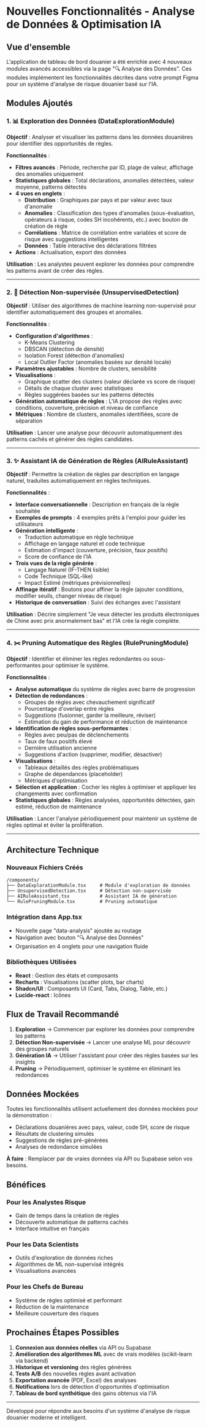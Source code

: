 # Nouvelles Fonctionnalités - Analyse de Données & Optimisation IA

## Vue d'ensemble

L'application de tableau de bord douanier a été enrichie avec 4 nouveaux modules avancés accessibles via la page "🔍 Analyse des Données". Ces modules implémentent les fonctionnalités décrites dans votre prompt Figma pour un système d'analyse de risque douanier basé sur l'IA.

## Modules Ajoutés

### 1. 📊 Exploration des Données (DataExplorationModule)

**Objectif** : Analyser et visualiser les patterns dans les données douanières pour identifier des opportunités de règles.

**Fonctionnalités** :
- **Filtres avancés** : Période, recherche par ID, plage de valeur, affichage des anomalies uniquement
- **Statistiques globales** : Total déclarations, anomalies détectées, valeur moyenne, patterns détectés
- **4 vues en onglets** :
  - **Distribution** : Graphiques par pays et par valeur avec taux d'anomalie
  - **Anomalies** : Classification des types d'anomalies (sous-évaluation, opérateurs à risque, codes SH incohérents, etc.) avec bouton de création de règle
  - **Corrélations** : Matrice de corrélation entre variables et score de risque avec suggestions intelligentes
  - **Données** : Table interactive des déclarations filtrées
- **Actions** : Actualisation, export des données

**Utilisation** : Les analystes peuvent explorer les données pour comprendre les patterns avant de créer des règles.

---

### 2. 🎯 Détection Non-supervisée (UnsupervisedDetection)

**Objectif** : Utiliser des algorithmes de machine learning non-supervisé pour identifier automatiquement des groupes et anomalies.

**Fonctionnalités** :
- **Configuration d'algorithmes** :
  - K-Means Clustering
  - DBSCAN (détection de densité)
  - Isolation Forest (détection d'anomalies)
  - Local Outlier Factor (anomalies basées sur densité locale)
- **Paramètres ajustables** : Nombre de clusters, sensibilité
- **Visualisations** :
  - Graphique scatter des clusters (valeur déclarée vs score de risque)
  - Détails de chaque cluster avec statistiques
  - Règles suggérées basées sur les patterns détectés
- **Génération automatique de règles** : L'IA propose des règles avec conditions, couverture, précision et niveau de confiance
- **Métriques** : Nombre de clusters, anomalies identifiées, score de séparation

**Utilisation** : Lancer une analyse pour découvrir automatiquement des patterns cachés et générer des règles candidates.

---

### 3. ✨ Assistant IA de Génération de Règles (AIRuleAssistant)

**Objectif** : Permettre la création de règles par description en langage naturel, traduites automatiquement en règles techniques.

**Fonctionnalités** :
- **Interface conversationnelle** : Description en français de la règle souhaitée
- **Exemples de prompts** : 4 exemples prêts à l'emploi pour guider les utilisateurs
- **Génération intelligente** :
  - Traduction automatique en règle technique
  - Affichage en langage naturel et code technique
  - Estimation d'impact (couverture, précision, faux positifs)
  - Score de confiance de l'IA
- **Trois vues de la règle générée** :
  - Langage Naturel (IF-THEN lisible)
  - Code Technique (SQL-like)
  - Impact Estimé (métriques prévisionnelles)
- **Affinage itératif** : Boutons pour affiner la règle (ajouter conditions, modifier seuils, changer niveau de risque)
- **Historique de conversation** : Suivi des échanges avec l'assistant

**Utilisation** : Décrire simplement "Je veux détecter les produits électroniques de Chine avec prix anormalement bas" et l'IA crée la règle complète.

---

### 4. ✂️ Pruning Automatique des Règles (RulePruningModule)

**Objectif** : Identifier et éliminer les règles redondantes ou sous-performantes pour optimiser le système.

**Fonctionnalités** :
- **Analyse automatique** du système de règles avec barre de progression
- **Détection de redondances** :
  - Groupes de règles avec chevauchement significatif
  - Pourcentage d'overlap entre règles
  - Suggestions (fusionner, garder la meilleure, réviser)
  - Estimation du gain de performance et réduction de maintenance
- **Identification de règles sous-performantes** :
  - Règles avec peu/pas de déclenchements
  - Taux de faux positifs élevé
  - Dernière utilisation ancienne
  - Suggestions d'action (supprimer, modifier, désactiver)
- **Visualisations** :
  - Tableaux détaillés des règles problématiques
  - Graphe de dépendances (placeholder)
  - Métriques d'optimisation
- **Sélection et application** : Cocher les règles à optimiser et appliquer les changements avec confirmation
- **Statistiques globales** : Règles analysées, opportunités détectées, gain estimé, réduction de maintenance

**Utilisation** : Lancer l'analyse périodiquement pour maintenir un système de règles optimal et éviter la prolifération.

---

## Architecture Technique

### Nouveaux Fichiers Créés

```
/components/
├── DataExplorationModule.tsx     # Module d'exploration de données
├── UnsupervisedDetection.tsx     # Détection non-supervisée
├── AIRuleAssistant.tsx           # Assistant IA de génération
└── RulePruningModule.tsx         # Pruning automatique
```

### Intégration dans App.tsx

- Nouvelle page "data-analysis" ajoutée au routage
- Navigation avec bouton "🔍 Analyse des Données"
- Organisation en 4 onglets pour une navigation fluide

### Bibliothèques Utilisées

- **React** : Gestion des états et composants
- **Recharts** : Visualisations (scatter plots, bar charts)
- **Shadcn/UI** : Composants UI (Card, Tabs, Dialog, Table, etc.)
- **Lucide-react** : Icônes

## Flux de Travail Recommandé

1. **Exploration** → Commencer par explorer les données pour comprendre les patterns
2. **Détection Non-supervisée** → Lancer une analyse ML pour découvrir des groupes naturels
3. **Génération IA** → Utiliser l'assistant pour créer des règles basées sur les insights
4. **Pruning** → Périodiquement, optimiser le système en éliminant les redondances

## Données Mockées

Toutes les fonctionnalités utilisent actuellement des données mockées pour la démonstration :
- Déclarations douanières avec pays, valeur, code SH, score de risque
- Résultats de clustering simulés
- Suggestions de règles pré-générées
- Analyses de redondance simulées

**À faire** : Remplacer par de vraies données via API ou Supabase selon vos besoins.

## Bénéfices

### Pour les Analystes Risque
- Gain de temps dans la création de règles
- Découverte automatique de patterns cachés
- Interface intuitive en français

### Pour les Data Scientists
- Outils d'exploration de données riches
- Algorithmes de ML non-supervisé intégrés
- Visualisations avancées

### Pour les Chefs de Bureau
- Système de règles optimisé et performant
- Réduction de la maintenance
- Meilleure couverture des risques

## Prochaines Étapes Possibles

1. **Connexion aux données réelles** via API ou Supabase
2. **Amélioration des algorithmes ML** avec de vrais modèles (scikit-learn via backend)
3. **Historique et versioning** des règles générées
4. **Tests A/B** des nouvelles règles avant activation
5. **Exportation avancée** (PDF, Excel) des analyses
6. **Notifications** lors de détection d'opportunités d'optimisation
7. **Tableau de bord synthétique** des gains obtenus via l'IA

---

Développé pour répondre aux besoins d'un système d'analyse de risque douanier moderne et intelligent.
